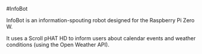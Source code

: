 #InfoBot

InfoBot is an information-spouting robot designed for the Raspberry Pi Zero W.

It uses a Scroll pHAT HD to inform users about calendar events and weather conditions (using the Open Weather API).

